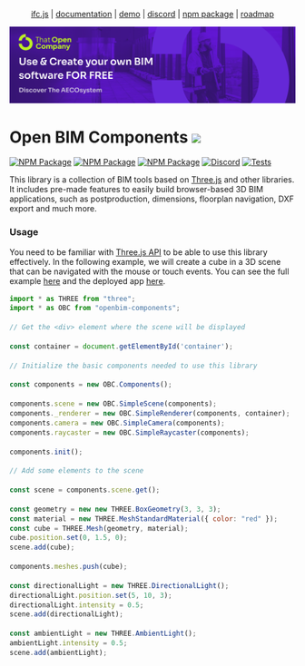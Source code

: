 <p align="center">
  <a href="https://ifcjs.io/">ifc.js</a>
  |
  <a href="https://platform.thatopen.com/documentation">documentation</a>
  |
  <a href="https://ifcjs.github.io/components/examples/fragment-hello-world.html">demo</a>
  |
  <a href="https://discord.gg/FXfyR4XrKT">discord</a>
  |
  <a href="https://www.npmjs.com/package/openbim-components">npm package</a>
  |
  <a href="https://airtable.com/shrP82Kgb9Q1LEgbU">roadmap</a>
</p>

![cover](cover.png)

<h1>Open BIM Components <img src="https://ifcjs.github.io/info/img/logo.svg" width="32"></h1>

[![NPM Package][npm]][npm-url]
[![NPM Package][npm-downloads]][npm-url]
[![NPM Package][oc-contributors]][oc]
[![Discord][discord]][discord-url]
[![Tests](https://github.com/IFCjs/components/actions/workflows/tests.yml/badge.svg)](https://github.com/IFCjs/components/actions/workflows/tests.yaml)

This library is a collection of BIM tools based on [Three.js](https://github.com/mrdoob/three.js/) and other libraries. It includes pre-made features to easily build browser-based 3D BIM applications, such as postproduction, dimensions, floorplan navigation, DXF export and much more. 

### Usage

You need to be familiar with [Three.js API](https://github.com/mrdoob/three.js/) to be able to use this library effectively. In the following example, we will create a cube in a 3D scene that can be navigated with the mouse or touch events. You can see the full example [here](https://github.com/IFCjs/components/blob/main/examples/hello-world.html) and the deployed app [here](https://ifcjs.github.io/components/src/core/SimpleScene/index.html).

```js
import * as THREE from "three";
import * as OBC from "openbim-components";

// Get the <div> element where the scene will be displayed

const container = document.getElementById('container');

// Initialize the basic components needed to use this library

const components = new OBC.Components();

components.scene = new OBC.SimpleScene(components);
components._renderer = new OBC.SimpleRenderer(components, container);
components.camera = new OBC.SimpleCamera(components);
components.raycaster = new OBC.SimpleRaycaster(components);

components.init();

// Add some elements to the scene

const scene = components.scene.get();

const geometry = new new THREE.BoxGeometry(3, 3, 3);
const material = new THREE.MeshStandardMaterial({ color: "red" });
const cube = THREE.Mesh(geometry, material);
cube.position.set(0, 1.5, 0);
scene.add(cube);

components.meshes.push(cube);

const directionalLight = new THREE.DirectionalLight();
directionalLight.position.set(5, 10, 3);
directionalLight.intensity = 0.5;
scene.add(directionalLight);

const ambientLight = new THREE.AmbientLight();
ambientLight.intensity = 0.5;
scene.add(ambientLight);
```



[ifcjs]: https://ifcjs.io/
[npm]: https://img.shields.io/npm/v/openbim-components
[npm-url]: https://www.npmjs.com/package/openbim-components
[npm-downloads]: https://img.shields.io/npm/dw/openbim-components
[discord]: https://img.shields.io/discord/799990228336115742
[discord-url]: https://discord.gg/FXfyR4XrKT
[oc]: https://opencollective.com/ifcjs
[oc-contributors]: https://opencollective.com/ifcjs/tiers/badge.svg

